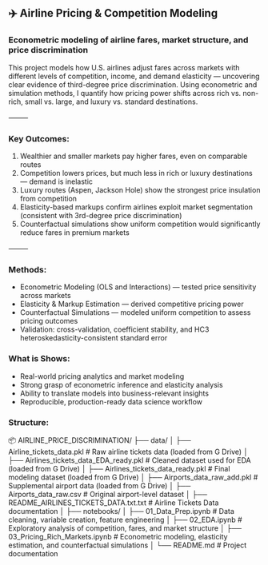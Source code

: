 ## ✈️ Airline Pricing & Competition Modeling

### Econometric modeling of airline fares, market structure, and price discrimination

This project models how U.S. airlines adjust fares across markets with different levels of competition, income, and demand elasticity — uncovering clear evidence of third-degree price discrimination. Using econometric and simulation methods, I quantify how pricing power shifts across rich vs. non-rich, small vs. large, and luxury vs. standard destinations.

⸻

### Key Outcomes:

1. Wealthier and smaller markets pay higher fares, even on comparable routes
2. Competition lowers prices, but much less in rich or luxury destinations — demand is inelastic
3. Luxury routes (Aspen, Jackson Hole) show the strongest price insulation from competition
4. Elasticity-based markups confirm airlines exploit market segmentation (consistent with 3rd-degree price discrimination)
5. Counterfactual simulations show uniform competition would significantly reduce fares in premium markets

⸻

### Methods:

* Econometric Modeling (OLS and Interactions) — tested price sensitivity across markets
* Elasticity & Markup Estimation — derived competitive pricing power
* Counterfactual Simulations — modeled uniform competition to assess pricing outcomes
* Validation: cross-validation, coefficient stability, and HC3 heteroskedasticity-consistent standard error

### What is Shows:

* Real-world pricing analytics and market modeling
* Strong grasp of econometric inference and elasticity analysis
* Ability to translate models into business-relevant insights
* Reproducible, production-ready data science workflow


### Structure:

📦 AIRLINE_PRICE_DISCRIMINATION/
├── data/
│   ├── Airline_tickets_data.pkl               # Raw airline tickets data (loaded from G Drive)
│   ├── Airlines_tickets_data_EDA_ready.pkl    # Cleaned dataset used for EDA (loaded from G Drive)
│   ├── Airlines_tickets_data_ready.pkl        # Final modeling dataset (loaded from G Drive)
│   ├── Airports_data_raw_add.pkl              # Supplemental airport data (loaded from G Drive)
│   ├── Airports_data_raw.csv                  # Original airport-level dataset 
│   ├── README_AIRLINES_TICKETS_DATA.txt.txt   # Airline Tickets Data documentation
│
├── notebooks/
│   ├── 01_Data_Prep.ipynb                     # Data cleaning, variable creation, feature engineering
│   ├── 02_EDA.ipynb                           # Exploratory analysis of competition, fares, and market structure
│   ├── 03_Pricing_Rich_Markets.ipynb          # Econometric modeling, elasticity estimation, and counterfactual simulations
│
└── README.md                                  # Project documentation